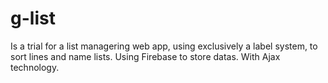 # g-list
Is a trial for a list managering web app, 
using exclusively a label system,
to sort lines and name lists.
Using Firebase to store datas.
With Ajax technology.

